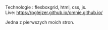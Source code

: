 Technologie : flexboxgrid, html, css, js.
<br>Live: https://pglejzer.github.io/omnie.github.io/

Jedna z pierwszych moich stron.
